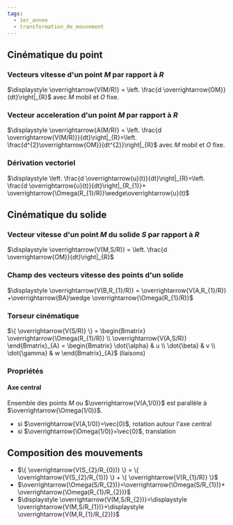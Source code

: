 ```yaml
---
tags:
  - 1er_annee
  - transformation_de_mouvement
---
```

## Cinématique du point
### Vecteurs vitesse d'un point $M$ par rapport à $R$
$\displaystyle \overrightarrow{V(M/R)} = \left. \frac{d \overrightarrow{OM}}{dt}\right|_{R}$   avec $M$ mobil et $O$ fixe.
### Vecteur acceleration d'un point $M$ par rapport à $R$ 
$\displaystyle \overrightarrow{A(M/R)} = \left. \frac{d \overrightarrow{V(M/R)}}{dt}\right|_{R}=\left. \frac{d^{2}\overrightarrow{OM}}{dt^{2}}\right|_{R}$   avec $M$ mobil et $O$ fixe.
### Dérivation vectoriel 
$\displaystyle \left. \frac{d \overrightarrow{u}(t)}{dt}\right|_{R}=\left. \frac{d \overrightarrow{u}(t)}{dt}\right|_{R_{1}}+ \overrightarrow{\Omega(R_{1}/R)}\wedge\overrightarrow{u}(t)$ 

## Cinématique du solide 
### Vecteur vitesse d'un point $M$ du solide $S$ par rapport à $R$ 
$\displaystyle \overrightarrow{V(M,S/R)} = \left. \frac{d \overrightarrow{OM}}{dt}\right|_{R}$ 
### Champ des vecteurs vitesse des points d'un solide
$\displaystyle \overrightarrow{V(B,R_{1}/R)} = \overrightarrow{V(A,R_{1}/R)} +\overrightarrow{BA}\wedge \overrightarrow{\Omega(R_{1}/R)}$  
### Torseur cinématique 
$\{ \overrightarrow{V(S/R)} \} = \begin{Bmatrix} \overrightarrow{\Omega(R_{1}/R)}  \\ \overrightarrow{V(A,S/R)}    \end{Bmatrix}_{A} = \begin{Bmatrix} \dot{\alpha} & u  \\ \dot{\beta}  & v  \\ \dot{\gamma}  & w \end{Bmatrix}_{A}$ (liaisons)   
### Propriétés
#### Axe central
Ensemble des points $M$ ou $\overrightarrow{V(A,1/0)}$ est parallèle à $\overrightarrow{\Omega(1/0)}$.
- si $\overrightarrow{V(A,1/0)}=\vec{0}$, rotation autour l'axe central 
- si $\overrightarrow{\Omega(1/0)}=\vec{0}$, translation 

## Composition des mouvements 
- $\{ \overrightarrow{V(S_{2}/R_{0})} \} = \{ \overrightarrow{V(S_{2}/R_{1})} \} + \{ \overrightarrow{V(R_{1}/R)} \}$ 
- $\overrightarrow{\Omega(S/R_{2})}=\overrightarrow{\Omega(S/R_{1})}+\overrightarrow{\Omega(R_{1}/R_{2})}$  
- $\displaystyle \overrightarrow{V(M,S/R_{2})}=\displaystyle \overrightarrow{V(M,S/R_{1})}+\displaystyle \overrightarrow{V(M,R_{1}/R_{2})}$ 



